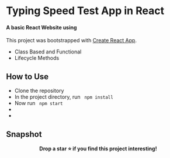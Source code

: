 # Typing Speed Test App in React

#### A basic React Website using

This project was bootstrapped with [Create React App](https://github.com/facebook/create-react-app).

- Class Based and Functional
- Lifecycle Methods

## How to Use

-   Clone the repository
-   In the project directory, run <code> npm install </code>
-   Now run <code> npm start </code>
-
-

## Snapshot

<p align = "center">
<b>Drop a star ⭐ if you find this project interesting!</b>
</p>
